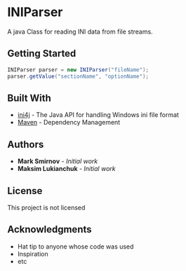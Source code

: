 # INIParser

A java Class for reading INI data from file streams.


## Getting Started
  ```JAVA
  INIParser parser = new INIParser("fileName");
  parser.getValue("sectionName", "optionName");
  ```
## Built With

* [ini4j](http://ini4j.sourceforge.net/) - The Java API for handling Windows ini file format
* [Maven](https://maven.apache.org/) - Dependency Management

## Authors

* **Mark Smirnov** - *Initial work*
* **Maksim Lukianchuk** - *Initial work*

## License

This project is not licensed

## Acknowledgments

* Hat tip to anyone whose code was used
* Inspiration
* etc

